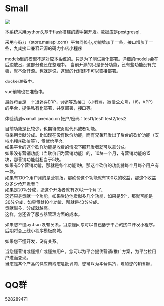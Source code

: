 # Small

![](https://github.com/mn3711698/Small/blob/master/923.png)


本系统采用python3,基于flask搭建的脚手架开发。数据库是postgresql.


采用与码力（store.maliapi.com）平台同核心,功能增加了一些，接口增加了一些，九成接口兼容开源的码力小店小程序



models里的模型不是对应本系统的。只是为了测试简化部署。详细的models会在后边放出，这部分也还在整理中。
当前开源的只是部分功能，还有些功能没有完善，就不全开源。也就是说，这里的代码还不可以直接部署。

docker准备中。


vue前端也在准备中。


最终将会是一个进销存ERP，供销等及接口（小程序，微信公众号，H5，APP）的平台，提供私有化部署，共享部署，接口等。

体验请到wxmall.janedao.cn  帐户/密码：test1/test1   test2/test2


目前功能是比较少，也期待您贡献代码或者功能。
<br>将采用贡献分成。比如现在没有砍价功能，而有兄弟开发出了后台的砍价功能（支持小程序砍价等），贡献给平台。
<br>如果平台的这个砍价功能是收费的情况下那开发者就可以拿分成。
<br>如果没有营销功能（当砍价归为营销功能）的，10块一个月，有营销功能的15块，那营销功能就相当于5块。
<br>如果有5个营销功能，那就是每个功能1块，那这个砍价的功能就每个月每个用户有一块。
<br>如果有100个用户用的是营销版，那砍价这个功能就有100块的收益，那这个收益分多少给开发者？
<br>如果是20%分成，那这个开发者就有20块一个月了。
<br>这还只是贡献一个功能，如果后边他贡献多几个功能，如果是5个，那就可能是30%分成，如果贡献10个功能，那就是40%分成。
<br>贡献越多，分成就越高。
<br>这样，您还省了服务器管理方面的成本。


如果您不懂python,没有关系。当您懂js,您可以自己基于平台的接口开发小程序。后期将会上线小程序模板商城。


如果您不懂开发，没有关系。


当您懂营销或懂推广或懂拉用户，您可以为平台提供营销/推广方案，为平台拉用户进而变现。
<br>当您是某个产品的供应商或您是批发商，您可以为平台供货，增加您的销售额。


# QQ群
528289471

